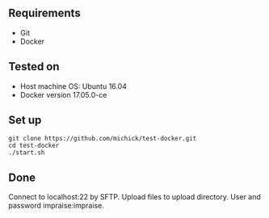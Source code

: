 Requirements
------------
* Git
* Docker

Tested on
---------
* Host machine OS: Ubuntu 16.04
* Docker version 17.05.0-ce

Set up
------
```
git clone https://github.com/michick/test-docker.git
cd test-docker
./start.sh
```

Done
----
Connect to localhost:22 by SFTP. Upload files to upload directory.
User and password impraise:impraise.
